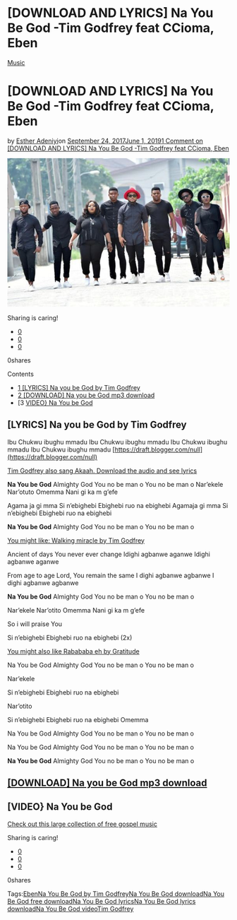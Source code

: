 # [DOWNLOAD AND LYRICS] Na You Be God -Tim Godfrey feat CCioma, Eben

[Music](https://estheradeniyi.com/category/music/)
# [DOWNLOAD AND LYRICS] Na You Be God -Tim Godfrey feat CCioma, Eben

by [Esther Adeniyi](https://estheradeniyi.com/author/esther-adeniyi/)on [September 24, 2017June 1, 2019](https://estheradeniyi.com/na-you-be-god-lyrics-mp3-download-by/)[1 Comment on [DOWNLOAD AND LYRICS] Na You Be God -Tim Godfrey feat CCioma, Eben](https://estheradeniyi.com/na-you-be-god-lyrics-mp3-download-by/#comments)

![Na you be God by Tim Godfrey](images\Na-you-be-God-by-Tim-Godfrey.jpg)

Sharing is caring!

- [0](https://www.facebook.com/sharer/sharer.php?u=https%3A%2F%2Festheradeniyi.com%2Fna-you-be-god-lyrics-mp3-download-by%2F&amp;t=%5BDOWNLOAD%20AND%20LYRICS%5D%20Na%20You%20Be%20God%20-Tim%20Godfrey%20feat%20CCioma%2C%20Eben)
- [0](https://twitter.com/intent/tweet?text=%5BDOWNLOAD%20AND%20LYRICS%5D%20Na%20You%20Be%20God%20-Tim%20Godfrey%20feat%20CCioma%2C%20Eben&amp;url=https%3A%2F%2Festheradeniyi.com%2Fna-you-be-god-lyrics-mp3-download-by%2F)
- [0](#)

0shares

Contents

- [1 [LYRICS] Na you be God by Tim Godfrey](#LYRICS_Na_you_be_God_by_Tim_Godfrey)
- [2 [DOWNLOAD] Na you be God mp3 download](#DOWNLOAD_Na_you_be_God_mp3_download)
- [3 [VIDEO} Na You be God](#VIDEO_Na_You_be_God)

## [LYRICS] Na you be God by Tim Godfrey

Ibu Chukwu ibughu mmadu
 Ibu Chukwu ibughu mmadu
 Ibu Chukwu ibughu mmadu
 Ibu Chukwu ibughu mmadu
[https://draft.blogger.com/null](https://draft.blogger.com/null)

[Tim Godfrey also sang Akaah. Download the audio and see lyrics](https://estheradeniyi.com/akaah-by-tim-godfrey-lyrics-and-mp3-download/)

**Na You be God**
 Almighty God
 You no be man o
 You no be man o
 Nar&#x2019;ekele
 Nar&#x2019;otuto
 Omemma
 Nani gi ka m g&#x2019;efe

Agama ja gi mma
 Si n&#x2019;ebighebi
 Ebighebi ruo na ebighebi
 Agamaja gi mma
 Si n&#x2019;ebighebi
 Ebighebi ruo na ebighebi

**Na You be God**
 Almighty God
 You no be man o
 You no be man o

[You might like: Walking miracle by Tim Godfrey](https://www.estheradeniyi.com/walking-miracle-by-tim-godfrey-lyrics)

Ancient of days
 You never ever change
 Idighi agbanwe aganwe
 Idighi agbanwe aganwe

From age to age
 Lord, You remain the same
 I dighi agbanwe agbanwe
 I dighi agbanwe agbanwe

**Na You be God**
 Almighty God
 You no be man o
 You no be man o

Nar&#x2019;ekele
 Nar&#x2019;otito
 Omemma
 Nani gi ka m g&#x2019;efe

So i will praise You

Si n&#x2019;ebighebi
 Ebighebi ruo na ebighebi
 (2x)

[You might also like Rabababa eh by Gratitude](https://www.estheradeniyi.com/lyrics-rabababa-eh-gratitude-coza-mp3)

Na You be God
 Almighty God
 You no be man o
 You no be man o

Nar&#x2019;ekele

Si n&#x2019;ebighebi
 Ebighebi ruo na ebighebi

Nar&#x2019;otito

Si n&#x2019;ebighebi
 Ebighebi ruo na ebighebi
 Omemma

Na You be God
 Almighty God
 You no be man o
 You no be man o

Na You be God
 Almighty God
 You no be man o
 You no be man o

**Na You be God**
 Almighty God
 You no be man o
 You no be man o

## [[DOWNLOAD] Na you be God mp3 download](http://9jaflaver.com/download-music-mp3-tim-godfrey-na-you-be-god/)

## [VIDEO} Na You be God

[Check out this large collection of free gospel music](https://estheradeniyi.com/category/music/)

Sharing is caring!

- [0](https://www.facebook.com/sharer/sharer.php?u=https%3A%2F%2Festheradeniyi.com%2Fna-you-be-god-lyrics-mp3-download-by%2F&amp;t=%5BDOWNLOAD%20AND%20LYRICS%5D%20Na%20You%20Be%20God%20-Tim%20Godfrey%20feat%20CCioma%2C%20Eben)
- [0](https://twitter.com/intent/tweet?text=%5BDOWNLOAD%20AND%20LYRICS%5D%20Na%20You%20Be%20God%20-Tim%20Godfrey%20feat%20CCioma%2C%20Eben&amp;url=https%3A%2F%2Festheradeniyi.com%2Fna-you-be-god-lyrics-mp3-download-by%2F)
- [0](#)

0shares

Tags:[Eben](https://estheradeniyi.com/tag/eben/)[Na You Be God by Tim Godfrey](https://estheradeniyi.com/tag/na-you-be-god-by-tim-godfrey/)[Na You Be God download](https://estheradeniyi.com/tag/na-you-be-god-download/)[Na You Be God free download](https://estheradeniyi.com/tag/na-you-be-god-free-download/)[Na You Be God lyrics](https://estheradeniyi.com/tag/na-you-be-god-lyrics/)[Na You Be God lyrics download](https://estheradeniyi.com/tag/na-you-be-god-lyrics-download/)[Na You Be God video](https://estheradeniyi.com/tag/na-you-be-god-video/)[Tim Godfrey](https://estheradeniyi.com/tag/tim-godfrey/)